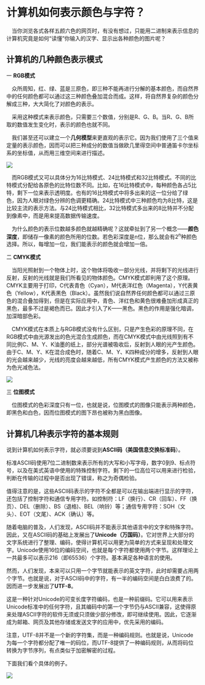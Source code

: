 # 计算机如何表示颜色与字符？ #

&#8195;当你浏览各式各样五颜六色的网页时，有没有想过，只能用二进制来表示信息的计算机究竟是如何“读懂”你输入的汉字、显示出各种颜色的图片呢？

## 计算机的几种颜色表示模式 ##

一 **RGB模式**


&#8195;众所周知，红、绿、蓝是三原色，即三种不能再进行分解的基本颜色，而自然界中的任何颜色都可以通过这三种颜色叠加混合而成。这样，将自然界复杂的颜色分解成三种，大大简化了对颜色的表示。

&#8195;采用这种模式来表示颜色，只需要三个数值，分别是R、G、B。当R、G、B所取的数值发生变化时，表示的颜色也就不同。

&#8195;我们甚至还可以建立一个**几何模型**来更直观的表示它。因为我们使用了三个值来定量的表示颜色，因而可以把三种成分的数值当做欧几里得空间中普通笛卡尔坐标系的坐标值，从而用三维空间来进行描述。

![](https://github.com/GUOJIAYII/swi-homework/blob/gh-pages/images/200px-RGB_color_solid_cube.png?raw=true)

&#8195;而RGB模式又可以具体分为16比特模式、24比特模式和32比特模式。不同的比特模式分配给各原色的比特位数不同。比如，在16比特模式中，每种颜色各占5比特，剩下一位来表示透明度。也有的16比特模式中将多出来的这一位分给了绿色，因为人眼对绿色分辨的色调更精确。24比特模式中三种颜色均为8比特，这是比较主流的表示方法。与24比特模式相比，32比特模式多出来的8比特并不分配到像素中，而是用来提高数据传输速度。

&#8195;为什么颜色的表示位数越多颜色就越精确呢？这就牵扯到了另一个概念——**颜色深度**，即储存一像素的颜色所用的位数。若色彩深度是n位，那么就会有2<sup>n</sup>种颜色选择。所以，每增加一位，我们能表示的颜色就会增加一倍。

二 **CMYK模式**

&#8195;当阳光照射到一个物体上时，这个物体将吸收一部分光线，并将剩下的光线进行反射，反射的光线就是我们所看见的物体颜色。CMYK模式即利用了这个原理。CMYK主要用于打印，C代表青色（Cyan），M代表洋红色（Magenta），Y代表黄色（Yellow），K代表黑色（Black）。虽然我们说自然界任何颜色都可以通过三原色的混合叠加得到，但是在实际应用中，青色、洋红色和黄色很难叠加形成真正的黑色，最多不过是褐色而已。因此才引入了K——黑色。黑色的作用是强化暗调，加深暗部色彩。

&#8195;CMYK模式在本质上与RGB模式没有什么区别，只是产生色彩的原理不同，在RGB模式中由光源发出的色光混合生成颜色，而在CMYK模式中由光线照到有不同比例C、M、Y、K油墨的纸上，部分光谱被吸收后，反射到人眼的光产生颜色。由于C、M、Y、K在混合成色时，随着C、M、Y、K四种成分的增多，反射到人眼的光会越来越少，光线的亮度会越来越低，所有CMYK模式产生颜色的方法又被称为色光减色法。

![](https://github.com/GUOJIAYII/swi-homework/blob/gh-pages/images/cmyk2.jpg?raw=true)

三 **位图模式**

&#8195;位图模式的色彩深度只有一位，也就是说，位图模式的图像只能表示两种颜色，即黑色和白色，因而位图模式的图下昂也被称为黑白图像。

## 计算机几种表示字符的基本规则 ##

说到计算机如何表示字符，就必须要说到**ASCII码（美国信息交换标准码**）。

标准ASCII码使用7位二进制数来表示所有的大写和小写字母，数字0到9、标点符号，以及在美式英语中使用的特殊控制字符。剩下的一位高位可以用来进行检验，判断在传输的过程中是否出现了错误，称之为奇偶检验。

值得注意的是，这些ASCII码表示的字符不全都是可以在输出端进行显示的字符，还包括了控制字符和通信专用字符。如控制符：LF（换行）、CR（回车）、FF（换页）、DEL（删除）、BS（退格)、BEL（响铃）等；通信专用字符：SOH（文头）、EOT（文尾）、ACK（确认）等。

随着电脑的普及，人们发现，ASCII码并不能表示其他语言中的文字和特殊字符。因此，又在ASCII码的基础上发展出了**Unicode（万国码）**。它对世界上大部分的文字系统进行了整理、编码，使得计算机可以用更为简单的方式来呈现和处理文字。Unicode使用16位的编码空间，也就是每个字符都使用两个字节。这样理论上一共最多可以表示216（即65536）个字符。基本满足各种语言的使用。

然而，人们发现，本来可以只用一个字节就能表示的英文字符，此时却需要占用两个字节。也就是说，对于ASCII码中的字符，有一半的编码空间是白白浪费了的。因而进一步发展出了**UTF-8**。

这是一种针对Unicode的可变长度字符编码，也是一种前缀码。它可以用来表示Unicode标准中的任何字符，且其编码中的第一个字节仍与ASCII兼容，这使得原来处理ASCII字符的软件无须或只须做少部分修改，即可继续使用。因此，它逐渐成为邮箱、网页及其他存储或发送文字的应用中，优先采用的编码。

注意，UTF-8并不是一个新的字符集，而是一种编码规则。也就是说，Unicode为每一个字符都分配了唯一的码位，而UTF-8提供了一种编码规则，从而将码位转换为字节序列，有点类似于加密解密的过程。

下面我们看个具体的例子。

![](https://github.com/GUOJIAYII/swi-homework/blob/gh-pages/images/%E6%97%A0%E6%A0%87%E9%A2%98.png?raw=true)
